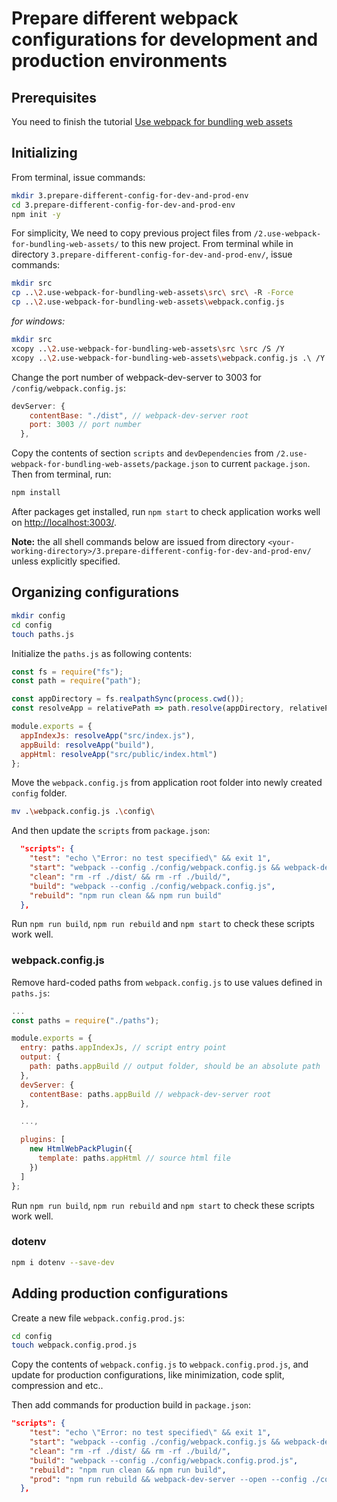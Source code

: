 # Prepare different webpack configurations for development and production environments

## Prerequisites

You need to finish the tutorial [Use webpack for bundling web assets](https://github.com/rick-hayek/web-dev-tutorial/blob/master/2.use-webpack-for-bundling-web-assets.md)

## Initializing

From terminal, issue commands:

```bash
mkdir 3.prepare-different-config-for-dev-and-prod-env
cd 3.prepare-different-config-for-dev-and-prod-env
npm init -y
```

For simplicity, We need to copy previous project files from `/2.use-webpack-for-bundling-web-assets/` to this new project. From terminal while in directory `3.prepare-different-config-for-dev-and-prod-env/`, issue commands:

```bash
mkdir src
cp ..\2.use-webpack-for-bundling-web-assets\src\ src\ -R -Force
cp ..\2.use-webpack-for-bundling-web-assets\webpack.config.js
```

_for windows:_

```bash
mkdir src
xcopy ..\2.use-webpack-for-bundling-web-assets\src \src /S /Y
xcopy ..\2.use-webpack-for-bundling-web-assets\webpack.config.js .\ /Y
```

Change the port number of webpack-dev-server to 3003 for `/config/webpack.config.js`:

```js
devServer: {
    contentBase: "./dist", // webpack-dev-server root
    port: 3003 // port number
  },
```

Copy the contents of section `scripts` and `devDependencies` from `/2.use-webpack-for-bundling-web-assets/package.json` to current `package.json`. Then from terminal, run:

```bash
npm install
```

After packages get installed, run `npm start` to check application works well on <http://localhost:3003/>.

**Note:** the all shell commands below are issued from directory `<your-working-directory>/3.prepare-different-config-for-dev-and-prod-env/` unless explicitly specified.

## Organizing configurations

```bash
mkdir config
cd config
touch paths.js
```

Initialize the `paths.js` as following contents:

```javascript
const fs = require("fs");
const path = require("path");

const appDirectory = fs.realpathSync(process.cwd());
const resolveApp = relativePath => path.resolve(appDirectory, relativePath);

module.exports = {
  appIndexJs: resolveApp("src/index.js"),
  appBuild: resolveApp("build"),
  appHtml: resolveApp("src/public/index.html")
};
```

Move the `webpack.config.js` from application root folder into newly created `config` folder.

```bash
mv .\webpack.config.js .\config\
```

And then update the `scripts` from `package.json`:

```json
  "scripts": {
    "test": "echo \"Error: no test specified\" && exit 1",
    "start": "webpack --config ./config/webpack.config.js && webpack-dev-server --open --config ./config/webpack.config.js",
    "clean": "rm -rf ./dist/ && rm -rf ./build/",
    "build": "webpack --config ./config/webpack.config.js",
    "rebuild": "npm run clean && npm run build"
  },
```

Run `npm run build`, `npm run rebuild` and `npm start` to check these scripts work well.

### webpack.config.js

Remove hard-coded paths from `webpack.config.js` to use values defined in `paths.js`:

```javascript
...
const paths = require("./paths");

module.exports = {
  entry: paths.appIndexJs, // script entry point
  output: {
    path: paths.appBuild // output folder, should be an absolute path
  },
  devServer: {
    contentBase: paths.appBuild // webpack-dev-server root
  },

  ...,

  plugins: [
    new HtmlWebPackPlugin({
      template: paths.appHtml // source html file
    })
  ]
};
```

Run `npm run build`, `npm run rebuild` and `npm start` to check these scripts work well.

### dotenv

```bash
npm i dotenv --save-dev
```

## Adding production configurations

Create a new file `webpack.config.prod.js`:

```bash
cd config
touch webpack.config.prod.js
```

Copy the contents of `webpack.config.js` to `webpack.config.prod.js`, and update for production configurations, like minimization, code split, compression and etc..

Then add commands for production build in `package.json`:

```json
"scripts": {
    "test": "echo \"Error: no test specified\" && exit 1",
    "start": "webpack --config ./config/webpack.config.js && webpack-dev-server --open --config ./config/webpack.config.js",
    "clean": "rm -rf ./dist/ && rm -rf ./build/",
    "build": "webpack --config ./config/webpack.config.prod.js",
    "rebuild": "npm run clean && npm run build",
    "prod": "npm run rebuild && webpack-dev-server --open --config ./config/webpack.config.prod.js"
  },
```
